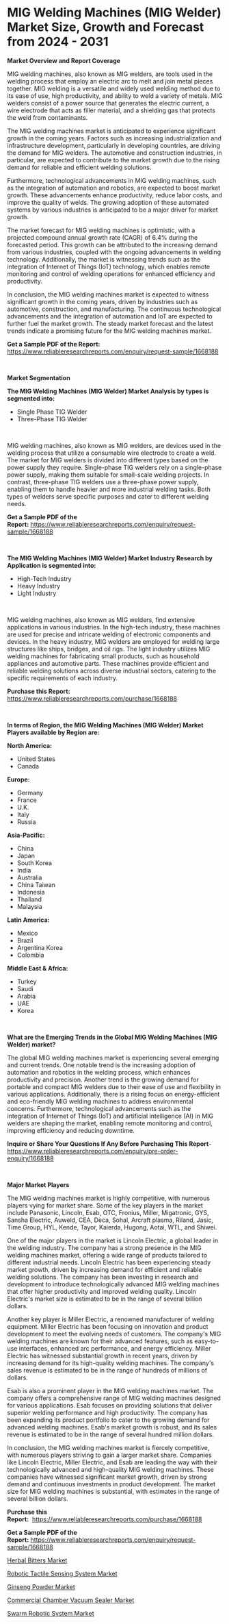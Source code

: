 <p><h1>MIG Welding Machines (MIG Welder) Market Size, Growth and Forecast from 2024 - 2031</h1></p><p><strong>Market Overview and Report Coverage</strong></p>
<p><p>MIG welding machines, also known as MIG welders, are tools used in the welding process that employ an electric arc to melt and join metal pieces together. MIG welding is a versatile and widely used welding method due to its ease of use, high productivity, and ability to weld a variety of metals. MIG welders consist of a power source that generates the electric current, a wire electrode that acts as filler material, and a shielding gas that protects the weld from contaminants.</p><p>The MIG welding machines market is anticipated to experience significant growth in the coming years. Factors such as increasing industrialization and infrastructure development, particularly in developing countries, are driving the demand for MIG welders. The automotive and construction industries, in particular, are expected to contribute to the market growth due to the rising demand for reliable and efficient welding solutions.</p><p>Furthermore, technological advancements in MIG welding machines, such as the integration of automation and robotics, are expected to boost market growth. These advancements enhance productivity, reduce labor costs, and improve the quality of welds. The growing adoption of these automated systems by various industries is anticipated to be a major driver for market growth.</p><p>The market forecast for MIG welding machines is optimistic, with a projected compound annual growth rate (CAGR) of 6.4% during the forecasted period. This growth can be attributed to the increasing demand from various industries, coupled with the ongoing advancements in welding technology. Additionally, the market is witnessing trends such as the integration of Internet of Things (IoT) technology, which enables remote monitoring and control of welding operations for enhanced efficiency and productivity.</p><p>In conclusion, the MIG welding machines market is expected to witness significant growth in the coming years, driven by industries such as automotive, construction, and manufacturing. The continuous technological advancements and the integration of automation and IoT are expected to further fuel the market growth. The steady market forecast and the latest trends indicate a promising future for the MIG welding machines market.</p></p>
<p><strong>Get a Sample PDF of the Report:</strong> <a href="https://www.reliableresearchreports.com/enquiry/request-sample/1668188">https://www.reliableresearchreports.com/enquiry/request-sample/1668188</a></p>
<p>&nbsp;</p>
<p><strong>Market Segmentation</strong></p>
<p><strong>The MIG Welding Machines (MIG Welder) Market Analysis by types is segmented into:</strong></p>
<p><ul><li>Single Phase TIG Welder</li><li>Three-Phase TIG Welder</li></ul></p>
<p>&nbsp;</p>
<p><p>MIG welding machines, also known as MIG welders, are devices used in the welding process that utilize a consumable wire electrode to create a weld. The market for MIG welders is divided into different types based on the power supply they require. Single-phase TIG welders rely on a single-phase power supply, making them suitable for small-scale welding projects. In contrast, three-phase TIG welders use a three-phase power supply, enabling them to handle heavier and more industrial welding tasks. Both types of welders serve specific purposes and cater to different welding needs.</p></p>
<p><strong>Get a Sample PDF of the Report:</strong>&nbsp;<a href="https://www.reliableresearchreports.com/enquiry/request-sample/1668188">https://www.reliableresearchreports.com/enquiry/request-sample/1668188</a></p>
<p>&nbsp;</p>
<p><strong>The MIG Welding Machines (MIG Welder) Market Industry Research by Application is segmented into:</strong></p>
<p><ul><li>High-Tech Industry</li><li>Heavy Industry</li><li>Light Industry</li></ul></p>
<p>&nbsp;</p>
<p><p>MIG welding machines, also known as MIG welders, find extensive applications in various industries. In the high-tech industry, these machines are used for precise and intricate welding of electronic components and devices. In the heavy industry, MIG welders are employed for welding large structures like ships, bridges, and oil rigs. The light industry utilizes MIG welding machines for fabricating small products, such as household appliances and automotive parts. These machines provide efficient and reliable welding solutions across diverse industrial sectors, catering to the specific requirements of each industry.</p></p>
<p><strong>Purchase this Report:</strong>&nbsp; <a href="https://www.reliableresearchreports.com/purchase/1668188">https://www.reliableresearchreports.com/purchase/1668188</a></p>
<p>&nbsp;</p>
<p><strong>In terms of Region, the MIG Welding Machines (MIG Welder) Market Players available by Region are:</strong></p>
<p>
    <p> <strong> North America: </strong>
        <ul>
            <li>United States</li>
            <li>Canada</li>
        </ul>
        </p> 
    <p> <strong> Europe: </strong>
        <ul>
            <li>Germany</li>
            <li>France</li>
            <li>U.K.</li>
            <li>Italy</li>
            <li>Russia</li>
        </ul>
        </p> 
    <p> <strong> Asia-Pacific: </strong>
        <ul>
            <li>China</li>
            <li>Japan</li>
            <li>South Korea</li>
            <li>India</li>
            <li>Australia</li>
            <li>China Taiwan</li>
            <li>Indonesia</li>
            <li>Thailand</li>
            <li>Malaysia</li>
        </ul>
        </p> 
    <p> <strong> Latin America: </strong>
        <ul>
            <li>Mexico</li>
            <li>Brazil</li>
            <li>Argentina Korea</li>
            <li>Colombia</li>
        </ul>
        </p> 
    <p> <strong> Middle East & Africa: </strong>
        <ul>
            <li>Turkey</li>
            <li>Saudi</li>
            <li>Arabia</li>
            <li>UAE</li>
            <li>Korea</li>
        </ul>
    </p>
    </p>
<p>&nbsp;</p>
<p><strong>What are the Emerging Trends in the Global MIG Welding Machines (MIG Welder) market?</strong></p>
<p><p>The global MIG welding machines market is experiencing several emerging and current trends. One notable trend is the increasing adoption of automation and robotics in the welding process, which enhances productivity and precision. Another trend is the growing demand for portable and compact MIG welders due to their ease of use and flexibility in various applications. Additionally, there is a rising focus on energy-efficient and eco-friendly MIG welding machines to address environmental concerns. Furthermore, technological advancements such as the integration of Internet of Things (IoT) and artificial intelligence (AI) in MIG welders are shaping the market, enabling remote monitoring and control, improving efficiency and reducing downtime.</p></p>
<p><strong>Inquire or Share Your Questions If Any Before Purchasing This Report</strong>- <a href="https://www.reliableresearchreports.com/enquiry/pre-order-enquiry/1668188">https://www.reliableresearchreports.com/enquiry/pre-order-enquiry/1668188</a></p>
<p>&nbsp;</p>
<p><strong>Major Market Players</strong></p>
<p><p>The MIG welding machines market is highly competitive, with numerous players vying for market share. Some of the key players in the market include Panasonic, Lincoln, Esab, OTC, Fronius, Miller, Migatronic, GYS, Sansha Electric, Auweld, CEA, Deca, Sohal, Arcraft plasma, Riland, Jasic, Time Group, HYL, Kende, Tayor, Kaierda, Hugong, Aotai, WTL, and Shiwei.</p><p>One of the major players in the market is Lincoln Electric, a global leader in the welding industry. The company has a strong presence in the MIG welding machines market, offering a wide range of products tailored to different industrial needs. Lincoln Electric has been experiencing steady market growth, driven by increasing demand for efficient and reliable welding solutions. The company has been investing in research and development to introduce technologically advanced MIG welding machines that offer higher productivity and improved welding quality. Lincoln Electric's market size is estimated to be in the range of several billion dollars.</p><p>Another key player is Miller Electric, a renowned manufacturer of welding equipment. Miller Electric has been focusing on innovation and product development to meet the evolving needs of customers. The company's MIG welding machines are known for their advanced features, such as easy-to-use interfaces, enhanced arc performance, and energy efficiency. Miller Electric has witnessed substantial growth in recent years, driven by increasing demand for its high-quality welding machines. The company's sales revenue is estimated to be in the range of hundreds of millions of dollars.</p><p>Esab is also a prominent player in the MIG welding machines market. The company offers a comprehensive range of MIG welding machines designed for various applications. Esab focuses on providing solutions that deliver superior welding performance and high productivity. The company has been expanding its product portfolio to cater to the growing demand for advanced welding machines. Esab's market growth is robust, and its sales revenue is estimated to be in the range of several hundred million dollars.</p><p>In conclusion, the MIG welding machines market is fiercely competitive, with numerous players striving to gain a larger market share. Companies like Lincoln Electric, Miller Electric, and Esab are leading the way with their technologically advanced and high-quality MIG welding machines. These companies have witnessed significant market growth, driven by strong demand and continuous investments in product development. The market size for MIG welding machines is substantial, with estimates in the range of several billion dollars.</p></p>
<p><strong>Purchase this Report:</strong>&nbsp;&nbsp;<a href="https://www.reliableresearchreports.com/purchase/1668188">https://www.reliableresearchreports.com/purchase/1668188</a></p>
<p></p>
<p><strong>Get a Sample PDF of the Report:</strong>&nbsp;<a href="https://www.reliableresearchreports.com/enquiry/request-sample/1668188">https://www.reliableresearchreports.com/enquiry/request-sample/1668188</a></p>
<p><p><a href="https://medium.com/@greisdukagjini2014/herbal-bitters-market-trends-forecast-and-competitive-analysis-to-2030-d504074397c1">Herbal Bitters Market</a></p><p><a href="https://issuu.com/reportprime-2/docs/robotic-tactile-sensing-system-market-size-2030.pp">Robotic Tactile Sensing System Market</a></p><p><a href="https://medium.com/@greisdukagjini2014/decoding-ginseng-powder-market-metrics-market-share-trends-and-growth-patterns-bfcafeb4bda4">Ginseng Powder Market</a></p><p><a href="https://github.com/mohamedbakry57/Market-Research-Report-List-1/blob/main/commercial-chamber-vacuum-sealer-market.md">Commercial Chamber Vacuum Sealer Market</a></p><p><a href="https://issuu.com/reportprime-2/docs/swarm-robotic-system-market-size-2030.pptx">Swarm Robotic System Market</a></p></p>